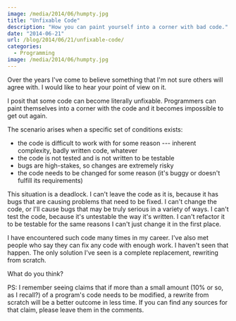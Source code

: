 ```yaml
---
image: /media/2014/06/humpty.jpg
title: "Unfixable Code"
description: "How you can paint yourself into a corner with bad code."
date: "2014-06-21"
url: /blog/2014/06/21/unfixable-code/
categories:
  - Programming
image: /media/2014/06/humpty.jpg
---
```


Over the years I've come to believe something that I'm not sure others will
agree with. I would like to hear your point of view on it.

I posit that some code can become literally unfixable. Programmers can paint
themselves into a corner with the code and it becomes impossible to get out
again.

<!--more-->

The scenario arises when a specific set of conditions exists:

* the code is difficult to work with for some reason --- inherent complexity, badly written code, whatever
* the code is not tested and is not written to be testable
* bugs are high-stakes, so changes are extremely risky
* the code needs to be changed for some reason (it's buggy or doesn't fulfill its requirements)

This situation is a deadlock. I can't leave the code as it is, because it
has bugs that are causing problems that need to be fixed. I can't change the
code, or I'll cause bugs that may be truly serious in a variety of ways. I can't
test the code, because it's untestable the way it's written. I can't refactor it
to be testable for the same reasons I can't just change it in the first place.

I have encountered such code many times in my career. I've also met people who
say they can fix any code with enough work. I haven't seen that happen. The only
solution I've seen is a complete replacement, rewriting from scratch.

What do you think?

PS: I remember seeing claims that if more than a small amount (10% or so, as I
recall?) of a program's code needs to be modified, a rewrite from scratch will
be a better outcome in less time. If you can find any sources for that claim,
please leave them in the comments.


